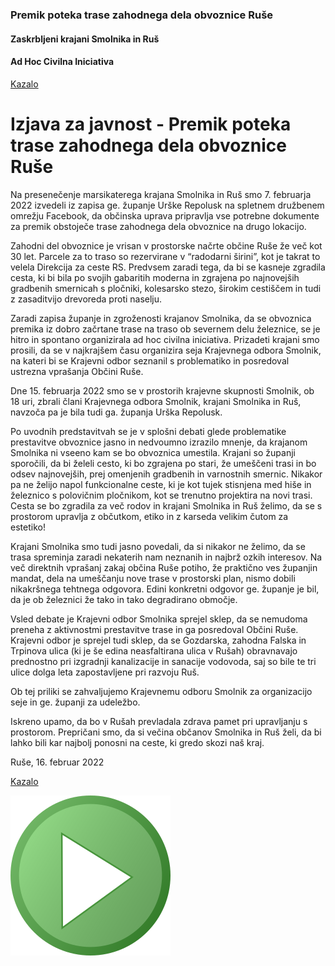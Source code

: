### Premik poteka trase zahodnega dela obvoznice Ruše

#### Zaskrbljeni krajani Smolnika in Ruš
#### Ad Hoc Civilna Iniciativa

[Kazalo](index.md)

#  Izjava za javnost - Premik poteka trase zahodnega dela obvoznice Ruše

Na presenečenje marsikaterega krajana Smolnika in Ruš smo 7. februarja 2022 izvedeli 
iz zapisa ge. županje Urške Repolusk na spletnem družbenem omrežju Facebook, da občinska 
uprava pripravlja vse potrebne dokumente za premik obstoječe trase zahodnega dela obvoznice 
na drugo lokacijo.

Zahodni del obvoznice je vrisan v prostorske načrte občine Ruše že več kot 30 let. 
Parcele za to traso so rezervirane v “radodarni širini”, kot je takrat to velela Direkcija 
za ceste RS. Predvsem zaradi tega, da bi se kasneje zgradila cesta, ki bi bila po svojih 
gabaritih moderna in zgrajena po najnovejših gradbenih smernicah s pločniki, kolesarsko stezo, 
širokim cestiščem in tudi z zasaditvijo drevoreda proti naselju.

Zaradi zapisa županje in zgroženosti krajanov Smolnika, da se obvoznica premika iz dobro začrtane
trase na traso ob severnem delu železnice, se je hitro in spontano organizirala ad hoc civilna 
iniciativa. Prizadeti krajani smo prosili, da se v najkrajšem času organizira seja Krajevnega 
odbora Smolnik, na kateri bi se Krajevni odbor seznanil s problematiko in posredoval ustrezna 
vprašanja Občini Ruše.

Dne 15. februarja 2022 smo se v prostorih krajevne skupnosti Smolnik, ob 18 uri, zbrali člani 
Krajevnega odbora Smolnik, krajani Smolnika in Ruš, navzoča pa je bila tudi ga. županja Urška 
Repolusk.

Po uvodnih predstavitvah se je v splošni debati glede problematike prestavitve obvoznice jasno
in nedvoumno izrazilo mnenje, da krajanom Smolnika ni vseeno kam se bo obvoznica umestila. 
Krajani so županji sporočili, da bi želeli cesto, ki bo zgrajena po stari, že umeščeni trasi 
in bo odsev najnovejših, prej omenjenih gradbenih in varnostnih smernic. Nikakor pa ne želijo 
napol funkcionalne ceste, ki je kot tujek stisnjena med hiše in železnico s polovičnim pločnikom, 
kot se trenutno projektira na novi trasi. Cesta se bo zgradila za več rodov in krajani Smolnika 
in Ruš želimo, da se s prostorom upravlja z občutkom, etiko in z karseda velikim čutom za estetiko!

Krajani Smolnika smo tudi jasno povedali, da si nikakor ne želimo, da se trasa spreminja 
zaradi nekaterih nam neznanih in najbrž ozkih interesov. Na več direktnih vprašanj zakaj 
občina Ruše potiho, že praktično ves županjin mandat, dela na umeščanju nove trase v prostorski 
plan, nismo dobili nikakršnega tehtnega odgovora. Edini konkretni odgovor ge. županje je bil, 
da je ob železnici že tako in tako degradirano območje.

Vsled debate je Krajevni odbor Smolnika sprejel sklep, da se nemudoma preneha z aktivnostmi 
prestavitve trase in ga posredoval Občini Ruše. Krajevni odbor je sprejel tudi sklep, da se 
Gozdarska, zahodna Falska in Trpinova ulica (ki je še edina neasfaltirana ulica v Rušah) 
obravnavajo prednostno pri izgradnji kanalizacije in sanacije vodovoda, saj so bile te tri 
ulice dolga leta zapostavljene pri razvoju Ruš.

Ob tej priliki se zahvaljujemo Krajevnemu odboru Smolnik za organizacijo seje in ge. županji 
za udeležbo.

Iskreno upamo, da bo v Rušah prevladala zdrava pamet pri upravljanju s prostorom. Prepričani 
smo, da si večina občanov Smolnika in Ruš želi, da bi lahko bili kar najbolj ponosni na ceste, 
ki gredo skozi naš kraj.


Ruše, 16. februar 2022

[Kazalo](index.md)

![GIT](./pic/status_work_green_256x256.png)

